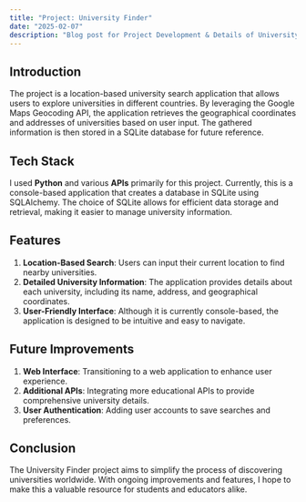 ```yaml
---
title: "Project: University Finder"
date: "2025-02-07"
description: "Blog post for Project Development & Details of University Finder"
---
```


## Introduction

The project is a location-based university search application that allows users to explore universities in different countries. By leveraging the Google Maps Geocoding API, the application retrieves the geographical coordinates and addresses of universities based on user input. The gathered information is then stored in a SQLite database for future reference.

## Tech Stack

I used **Python** and various **APIs** primarily for this project. Currently, this is a console-based application that creates a database in SQLite using SQLAlchemy. The choice of SQLite allows for efficient data storage and retrieval, making it easier to manage university information.

## Features

1. **Location-Based Search**: Users can input their current location to find nearby universities.
2. **Detailed University Information**: The application provides details about each university, including its name, address, and geographical coordinates.
3. **User-Friendly Interface**: Although it is currently console-based, the application is designed to be intuitive and easy to navigate.

## Future Improvements

1. **Web Interface**: Transitioning to a web application to enhance user experience.
2. **Additional APIs**: Integrating more educational APIs to provide comprehensive university details.
3. **User Authentication**: Adding user accounts to save searches and preferences.

## Conclusion

The University Finder project aims to simplify the process of discovering universities worldwide. With ongoing improvements and features, I hope to make this a valuable resource for students and educators alike.
